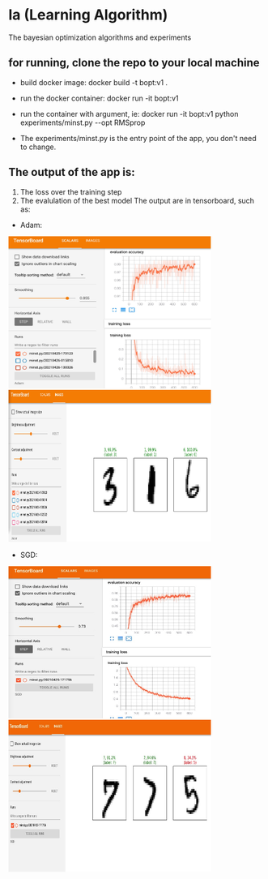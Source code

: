 # la (Learning Algorithm)
The bayesian optimization algorithms and experiments

## for running, clone the repo to your local machine
- build docker image:
docker build -t bopt:v1 . 

- run the docker container:
docker run -it bopt:v1 

- run the container with argument, ie:
docker run -it bopt:v1 python experiments/minst.py --opt RMSprop

- The experiments/minst.py is the entry point of the app, you don't need to change. 

## The output of the app is:
1. The loss over the training step
2. The evalulation of the best model
The output are in tensorboard, such as:

- Adam:
<p float="left">
<img src="https://github.com/zzh237/la/blob/main/docs/result_exp_1.jpg" width="400" height="300">
<img src="https://github.com/zzh237/la/blob/main/docs/result_exp_2.jpg" width="400" height="300">  
</p>

- SGD:
<p float="left">
<img src="https://github.com/zzh237/la/blob/main/docs/result_sgd_exp_1.jpg" width="400" height="300">
<img src="https://github.com/zzh237/la/blob/main/docs/result_sgd_exp_2.jpg" width="400" height="300">  
</p>



